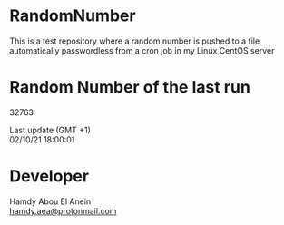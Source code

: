 # RandomNumber    
This is a test repository where a random number is pushed to a file automatically passwordless from a cron job in my Linux CentOS server    
# Random Number of the last run   
32763
      
Last update (GMT +1)    
02/10/21 18:00:01
# Developer    
Hamdy Abou El Anein   
hamdy.aea@protonmail.com

